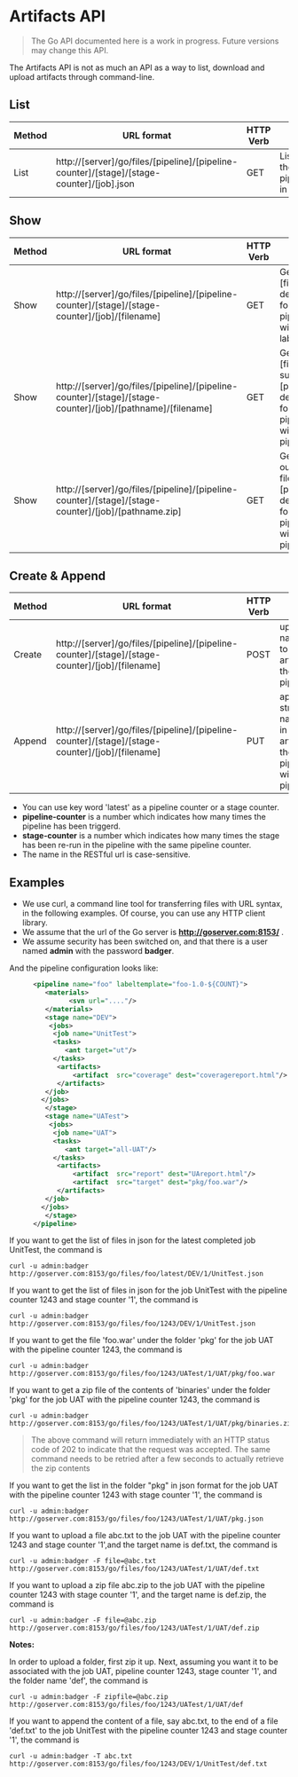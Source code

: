 # Artifacts API

> The Go API documented here is a work in progress. Future versions may change this API.

The Artifacts API is not as much an API as a way to list, download and upload artifacts through command-line.

## List

| Method | URL format | HTTP Verb | Explanation |
|--------|------------|-----------|-------------|
| List | http://[server]/go/files/[pipeline]/[pipeline-counter]/[stage]/[stage-counter]/[job].json | GET | List all files for the particular pipeline/stage/job in json format |

## Show

| Method | URL format | HTTP Verb | Explanation |
|--------|------------|-----------|-------------|
| Show | http://[server]/go/files/[pipeline]/[pipeline-counter]/[stage]/[stage-counter]/[job]/[filename] | GET | Get the file called [filename] in default artifact folder of the pipeline/stage/job with particular label. |
| Show | http://[server]/go/files/[pipeline]/[pipeline-counter]/[stage]/[stage-counter]/[job]/[pathname]/[filename] | GET | Get the file called [filename] in the sub-folder [pathname] of default artifact folder of the pipeline/stage/job with particular pipeline counter. |
| Show | http://[server]/go/files/[pipeline]/[pipeline-counter]/[stage]/[stage-counter]/[job]/[pathname.zip] | GET | Get a zipped output of all the files in the [pathname] of default artifact folder of the pipeline/stage/job with particular pipeline counter. |

## Create & Append

| Method | URL format | HTTP Verb | Explanation |
|--------|------------|-----------|-------------|
| Create | http://[server]/go/files/[pipeline]/[pipeline-counter]/[stage]/[stage-counter]/[job]/[filename] | POST | upload a file named [filename] to the default artifact folder of the particular pipeline/stage/job |
| Append | http://[server]/go/files/[pipeline]/[pipeline-counter]/[stage]/[stage-counter]/[job]/[filename] | PUT | appending a string to a file named 'filename' in the default artifact folder of the pipeline/stage/job with particular pipeline counter |

-   You can use key word 'latest' as a pipeline counter or a stage counter.
-   **pipeline-counter** is a number which indicates how many times the pipeline has been triggerd.
-   **stage-counter** is a number which indicates how many times the stage has been re-run in the pipeline with the same pipeline counter.
-   The name in the RESTful url is case-sensitive.

## Examples

-   We use curl, a command line tool for transferring files with URL syntax, in the following examples. Of course, you can use any HTTP client library.
-   We assume that the url of the Go server is **http://goserver.com:8153/** .
-   We assume security has been switched on, and that there is a user named **admin** with the password **badger**.

And the pipeline configuration looks like:

```xml
      <pipeline name="foo" labeltemplate="foo-1.0-${COUNT}">
         <materials>
               <svn url="...."/>
         </materials>
         <stage name="DEV">
          <jobs>
           <job name="UnitTest">
           <tasks>
              <ant target="ut"/>
           </tasks>
            <artifacts>
                <artifact  src="coverage" dest="coveragereport.html"/>         
            </artifacts>
         </job>
        </jobs>
         </stage>
         <stage name="UATest">
          <jobs>
           <job name="UAT">
           <tasks>
              <ant target="all-UAT"/>
           </tasks>
            <artifacts>
                <artifact  src="report" dest="UAreport.html"/>
                <artifact  src="target" dest="pkg/foo.war"/>
            </artifacts>
         </job>
        </jobs>
         </stage>
      </pipeline>     
```

If you want to get the list of files in json for the latest completed job UnitTest, the command is

```
curl -u admin:badger http://goserver.com:8153/go/files/foo/latest/DEV/1/UnitTest.json
```

If you want to get the list of files in json for the job UnitTest with the pipeline counter 1243 and stage counter '1', the command is

```
curl -u admin:badger http://goserver.com:8153/go/files/foo/1243/DEV/1/UnitTest.json
```

If you want to get the file 'foo.war' under the folder 'pkg' for the job UAT with the pipeline counter 1243, the command is

```
curl -u admin:badger http://goserver.com:8153/go/files/foo/1243/UATest/1/UAT/pkg/foo.war
```

If you want to get a zip file of the contents of 'binaries' under the folder 'pkg' for the job UAT with the pipeline counter 1243, the command is

```
curl -u admin:badger http://goserver.com:8153/go/files/foo/1243/UATest/1/UAT/pkg/binaries.zip
```

> The above command will return immediately with an HTTP status code of 202 to indicate that the request was accepted. The same command needs to be retried after a few seconds to actually retrieve the zip contents

If you want to get the list in the folder "pkg" in json format for the job UAT with the pipeline counter 1243 with stage counter '1', the command is

```
curl -u admin:badger http://goserver.com:8153/go/files/foo/1243/UATest/1/UAT/pkg.json
```

If you want to upload a file abc.txt to the job UAT with the pipeline counter 1243 and stage counter '1',and the target name is def.txt, the command is

```
curl -u admin:badger -F file=@abc.txt http://goserver.com:8153/go/files/foo/1243/UATest/1/UAT/def.txt
```

If you want to upload a zip file abc.zip to the job UAT with the pipeline counter 1243 with stage counter '1', and the target name is def.zip, the command is

```
curl -u admin:badger -F file=@abc.zip http://goserver.com:8153/go/files/foo/1243/UATest/1/UAT/def.zip
```

**Notes:**

In order to upload a folder, first zip it up. Next, assuming you want it to be associated with the job UAT, pipeline counter 1243, stage counter '1', and the folder name 'def', the command is

```
curl -u admin:badger -F zipfile=@abc.zip http://goserver.com:8153/go/files/foo/1243/UATest/1/UAT/def
```

If you want to append the content of a file, say abc.txt, to the end of a file 'def.txt' to the job UnitTest with the pipeline counter 1243 and stage counter '1', the command is

```
curl -u admin:badger -T abc.txt http://goserver.com:8153/go/files/foo/1243/DEV/1/UnitTest/def.txt
```
